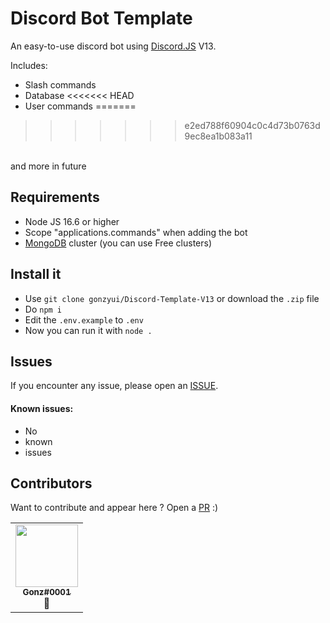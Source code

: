 # Discord Bot Template

An easy-to-use discord bot using [Discord.JS](https://discord.js.org) V13.

Includes:
- Slash commands
- Database
<<<<<<< HEAD
- User commands
=======
>>>>>>> e2ed788f60904c0c4d73b0763d9ec8ea1b083a11
<br>
and more in future

## Requirements

- Node JS 16.6 or higher
- Scope "applications.commands" when adding the bot
- [MongoDB](https://www.mongodb.com) cluster (you can use Free clusters)

## Install it

- Use `git clone gonzyui/Discord-Template-V13` or download the `.zip` file
- Do `npm i`
- Edit the `.env.example` to `.env`
- Now you can run it with `node .`

## Issues

If you encounter any issue, please open an [ISSUE](https://github.com/gonzyui/Discord-Template-V13/issues).
<br>
#### Known issues:

- No
- known
- issues

## Contributors

Want to contribute and appear here ? Open a [PR](https://github.com/gonzyui/Discord-Template-V13/pulls) :)

<table>
  <tr>
     <td align="center"><a href="https://github.com/gonzyui"><img src="https://cdn.discordapp.com/attachments/869151007542763520/887821613897236490/897bfd4bfa693d751df0a1bd39af28bd.png" width="100px;" alt=""/><br /><sub><b>Gonz#0001</b></sub></a><br /><a title="Owner">👑</a></td>
  </tr>
</table>
